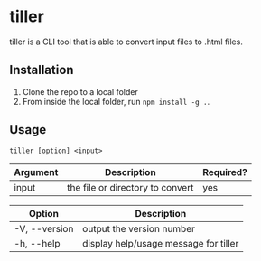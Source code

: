 # tiller
tiller is a CLI tool that is able to convert input files to .html files.

## Installation
1. Clone the repo to a local folder
2. From inside the local folder, run `npm install -g .`.
## Usage
```
tiller [option] <input>
```
| Argument  | Description  | Required? |
| --------  | -----------  | --------- |
| input     | the file or directory to convert | yes

| Option        | Description                           |
| ------        | -----------                           |
| -V, --version | output the version number             |
| -h, --help    | display help/usage message for tiller |
